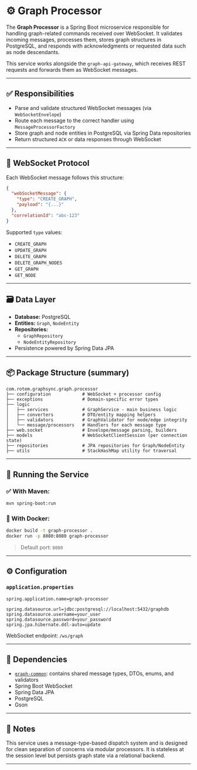 # ⚙️ Graph Processor

The **Graph Processor** is a Spring Boot microservice responsible for handling graph-related commands received over WebSocket. It validates incoming messages, processes them, stores graph structures in PostgreSQL, and responds with acknowledgments or requested data such as node descendants.

This service works alongside the `graph-api-gateway`, which receives REST requests and forwards them as WebSocket messages.

---

## ✅ Responsibilities

- Parse and validate structured WebSocket messages (via `WebSocketEnvelope`)
- Route each message to the correct handler using `MessageProcessorFactory`
- Store graph and node entities in PostgreSQL via Spring Data repositories
- Return structured `ACK` or data responses through WebSocket

---

## 🧩 WebSocket Protocol

Each WebSocket message follows this structure:

```json
{
  "webSocketMessage": {
    "type": "CREATE_GRAPH",
    "payload": "{...}"
  },
  "correlationId": "abc-123"
}
```

Supported `type` values:

- `CREATE_GRAPH`
- `UPDATE_GRAPH`
- `DELETE_GRAPH`
- `DELETE_GRAPH_NODES`
- `GET_GRAPH`
- `GET_NODE`

---

## 🗃️ Data Layer

- **Database:** PostgreSQL
- **Entities:** `Graph`, `NodeEntity`
- **Repositories:**
  - `GraphRepository`
  - `NodeEntityRepository`
- Persistence powered by Spring Data JPA

---

## 📦 Package Structure (summary)

```
com.rotem.graphsync.graph.processor
├── configuration            # WebSocket + processor config
├── exceptions               # Domain-specific error types
├── logic
│   ├── services             # GraphService - main business logic
│   ├── converters           # DTO/entity mapping helpers
│   ├── validators           # GraphValidator for node/edge integrity
│   └── message/processors   # Handlers for each message type
├── web.socket               # Envelope/message parsing, builders
├── models                   # WebSocketClientSession (per connection state)
├── repositories             # JPA repositories for Graph/NodeEntity
├── utils                    # StackHashMap utility for traversal
```

---

## 🚀 Running the Service

### ✅ With Maven:

```bash
mvn spring-boot:run
```

### 🐳 With Docker:

```bash
docker build -t graph-processor .
docker run -p 8080:8080 graph-processor
```

> Default port: `8080`

---

## ⚙️ Configuration

### `application.properties`

```properties
spring.application.name=graph-processor

spring.datasource.url=jdbc:postgresql://localhost:5432/graphdb
spring.datasource.username=your_user
spring.datasource.password=your_password
spring.jpa.hibernate.ddl-auto=update
```

WebSocket endpoint: `/ws/graph`

---

## 🔗 Dependencies

- [`graph-common`](../graph-common): contains shared message types, DTOs, enums, and validators
- Spring Boot WebSocket
- Spring Data JPA
- PostgreSQL
- Gson

---

## 🧠 Notes

This service uses a message-type-based dispatch system and is designed for clean separation of concerns via modular processors. It is stateless at the session level but persists graph state via a relational backend.

---
